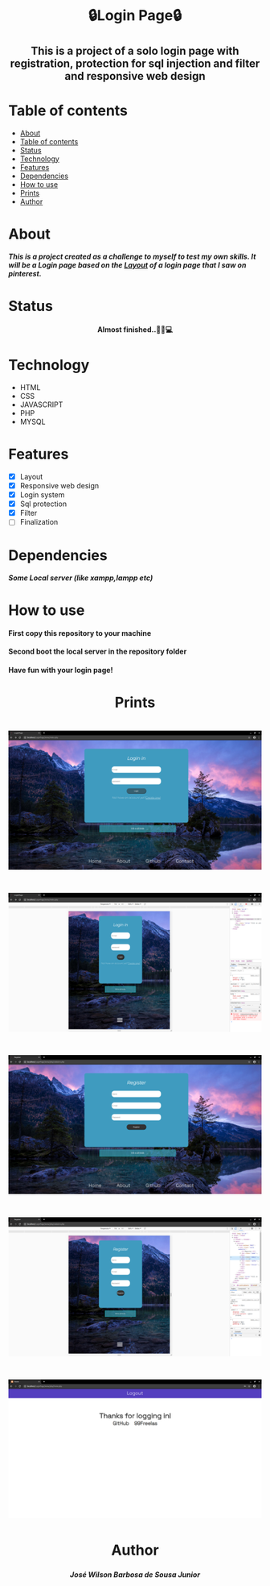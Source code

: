 # <h1 align="center">🔒Login Page🔒</h1>
## <p align="center">This is a project of a solo login page with registration, protection for sql injection and filter and responsive web design</p>

 # Table of contents
 
   * [About](#about)
   * [Table of contents](#table-of-contents)
   * [Status](#status)
   * [Technology](#technology)
   * [Features](#features)
   * [Dependencies](#dependencies)
   * [How to use](#how-to-use)
   * [Prints](#prints)
   * [Author](#author)
   

   
# About

##### This is a project created as a challenge to myself to test my own skills. It will be a Login page based on the [Layout](../layout/layout.md ) of a login page that I saw on pinterest.

# Status

#### <h4 align="center">Almost finished..🚧🔨💻</h4>

# Technology

  * HTML
  * CSS
  * JAVASCRIPT
  * PHP
  * MYSQL
  
# Features

  - [x] Layout
  - [x] Responsive web design
  - [X] Login system
  - [X] Sql protection
  - [X] Filter
  - [ ] Finalization
  
# Dependencies

##### Some Local server (like xampp,lampp etc)

# How to use

#### First copy this repository to your machine
#### Second boot the local server in the repository folder
#### Have fun with your login page!

# <h1 align="center">Prints</h1>
![Print One](./Prints/Home.png)
==============================
![Print Two](./Prints/HomeResponsive.png)
==============================
![Print Three](./Prints/Register.png)
==============================
![Print Four](./Prints/RegisterResponsive.png)
==============================
![Print Five](./Prints/ThanksForLoginIn.png)
==============================

  
# <h1 align="center">Author</h1>

##### <h5 align="center">José Wilson Barbosa de Sousa Junior</h5>
